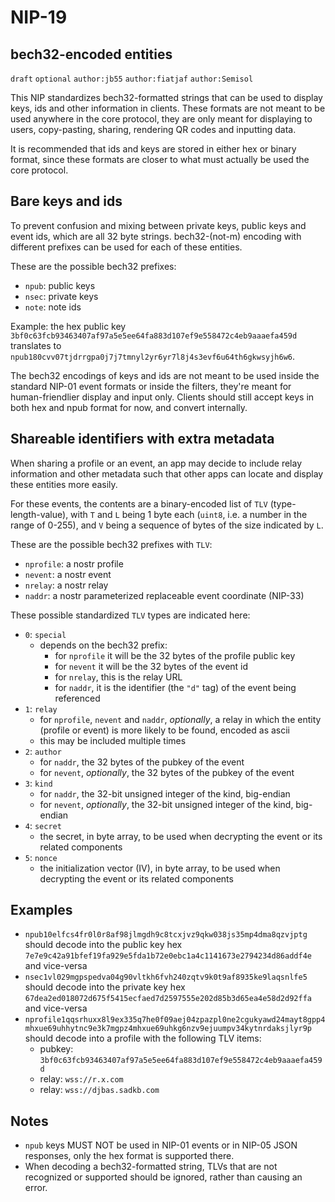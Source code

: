 NIP-19
======

bech32-encoded entities
-----------------------

`draft` `optional` `author:jb55` `author:fiatjaf` `author:Semisol`

This NIP standardizes bech32-formatted strings that can be used to display keys, ids and other information in clients. These formats are not meant to be used anywhere in the core protocol, they are only meant for displaying to users, copy-pasting, sharing, rendering QR codes and inputting data.

It is recommended that ids and keys are stored in either hex or binary format, since these formats are closer to what must actually be used the core protocol.

## Bare keys and ids

To prevent confusion and mixing between private keys, public keys and event ids, which are all 32 byte strings. bech32-(not-m) encoding with different prefixes can be used for each of these entities.

These are the possible bech32 prefixes:

  - `npub`: public keys
  - `nsec`: private keys
  - `note`: note ids

Example: the hex public key `3bf0c63fcb93463407af97a5e5ee64fa883d107ef9e558472c4eb9aaaefa459d` translates to `npub180cvv07tjdrrgpa0j7j7tmnyl2yr6yr7l8j4s3evf6u64th6gkwsyjh6w6`.

The bech32 encodings of keys and ids are not meant to be used inside the standard NIP-01 event formats or inside the filters, they're meant for human-friendlier display and input only. Clients should still accept keys in both hex and npub format for now, and convert internally.

## Shareable identifiers with extra metadata

When sharing a profile or an event, an app may decide to include relay information and other metadata such that other apps can locate and display these entities more easily.

For these events, the contents are a binary-encoded list of `TLV` (type-length-value), with `T` and `L` being 1 byte each (`uint8`, i.e. a number in the range of 0-255), and `V` being a sequence of bytes of the size indicated by `L`.

These are the possible bech32 prefixes with `TLV`:

  - `nprofile`: a nostr profile
  - `nevent`: a nostr event
  - `nrelay`: a nostr relay
  - `naddr`: a nostr parameterized replaceable event coordinate (NIP-33)

These possible standardized `TLV` types are indicated here:

- `0`: `special`
  - depends on the bech32 prefix:
    - for `nprofile` it will be the 32 bytes of the profile public key
    - for `nevent` it will be the 32 bytes of the event id
    - for `nrelay`, this is the relay URL
    - for `naddr`, it is the identifier (the `"d"` tag) of the event being referenced
- `1`: `relay`
  - for `nprofile`, `nevent` and `naddr`, _optionally_, a relay in which the entity (profile or event) is more likely to be found, encoded as ascii
  - this may be included multiple times
- `2`: `author`
  - for `naddr`, the 32 bytes of the pubkey of the event
  - for `nevent`, _optionally_, the 32 bytes of the pubkey of the event
- `3`: `kind`
  - for `naddr`, the 32-bit unsigned integer of the kind, big-endian
  - for `nevent`, _optionally_, the 32-bit unsigned integer of the kind, big-endian
- `4`: `secret`
  - the secret, in byte array, to be used when decrypting the event or its related components
- `5`: `nonce`
  - the initialization vector (IV), in byte array, to be used when decrypting the event or its related components
  
## Examples

- `npub10elfcs4fr0l0r8af98jlmgdh9c8tcxjvz9qkw038js35mp4dma8qzvjptg` should decode into the public key hex `7e7e9c42a91bfef19fa929e5fda1b72e0ebc1a4c1141673e2794234d86addf4e` and vice-versa
- `nsec1vl029mgpspedva04g90vltkh6fvh240zqtv9k0t9af8935ke9laqsnlfe5` should decode into the private key hex `67dea2ed018072d675f5415ecfaed7d2597555e202d85b3d65ea4e58d2d92ffa` and vice-versa
- `nprofile1qqsrhuxx8l9ex335q7he0f09aej04zpazpl0ne2cgukyawd24mayt8gpp4mhxue69uhhytnc9e3k7mgpz4mhxue69uhkg6nzv9ejuumpv34kytnrdaksjlyr9p` should decode into a profile with the following TLV items:
  - pubkey: `3bf0c63fcb93463407af97a5e5ee64fa883d107ef9e558472c4eb9aaaefa459d`
  - relay: `wss://r.x.com`
  - relay: `wss://djbas.sadkb.com`

## Notes

- `npub` keys MUST NOT be used in NIP-01 events or in NIP-05 JSON responses, only the hex format is supported there.
- When decoding a bech32-formatted string, TLVs that are not recognized or supported should be ignored, rather than causing an error.

